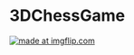 # 3DChessGame

<a href="https://imgflip.com/gif/22j6td"><img src="https://i.imgflip.com/22j6td.gif" title="made at imgflip.com"/></a>
